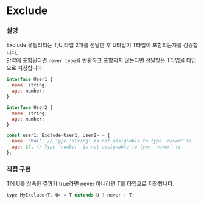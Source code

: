 # Exclude

### 설명

Exclude 유틸리티는 T,U 타입 2개를 전달한 후 U타입이 T타입이 포함되는지를 검증합니다.<br/>
만약에 포함된다면 `never type`을 반환하고 포함되지 않는다면 전달받은 T타입을 타입으로 지정합니다.<br/>

```jsx
interface User1 {
  name: string;
  age: number;
}

interface User2 {
  name: string;
  age: number;
}

const user1: Exclude<User1, User2> = {
  name: "hoi", // Type 'string' is not assignable to type 'never'.ts
  age: 27, // Type 'number' is not assignable to type 'never'.ts
};
```

### 직접 구현

T에 U를 상속한 결과가 true라면 never 아니라면 T를 타입으로 지정합니다.

```jsx
type MyExclude<T, U> = T extends U ? never : T;
```
